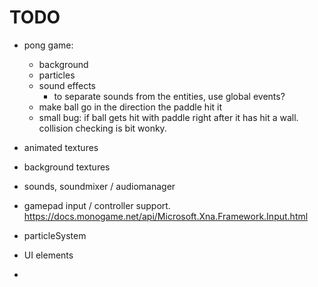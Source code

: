 # TODO

- pong game:
    - background 
    - particles
    - sound effects
        - to separate sounds from the entities, use global events?
    - make ball go in the direction the paddle hit it
    - small bug: if ball gets hit with paddle right after it has hit a wall. collision checking is bit wonky.

- animated textures
- background textures
- sounds, soundmixer / audiomanager
- gamepad input / controller support. https://docs.monogame.net/api/Microsoft.Xna.Framework.Input.html

- particleSystem
- UI elements
- 

